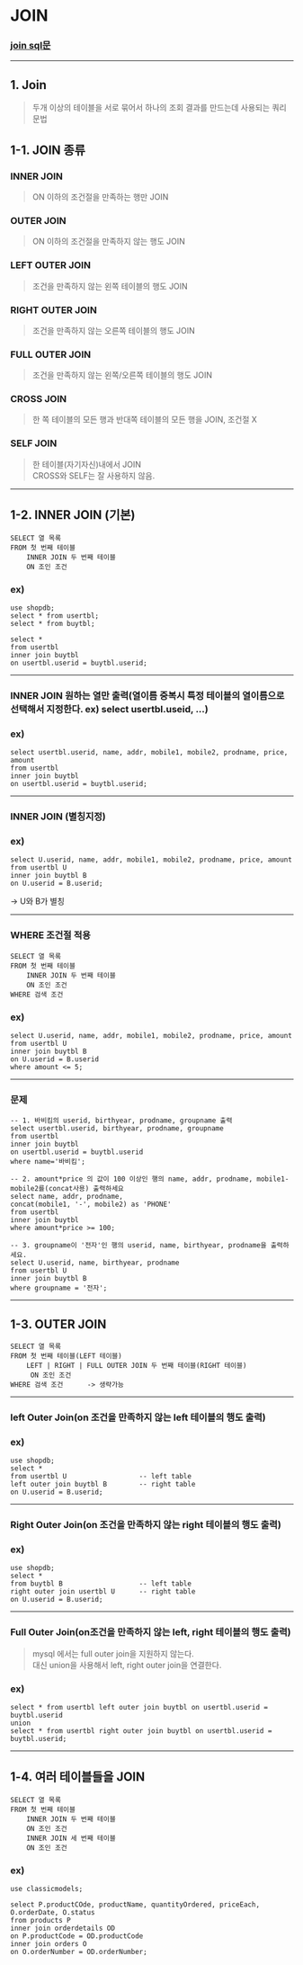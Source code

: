 # JOIN
### [join sql문](https://github.com/jiyoung79/StudyFiles/blob/main/Database/sql%20files/09%20join.sql)
<hr>

## 1. Join <br>

> 두개 이상의 테이블을 서로 묶어서 하나의 조회 결과를 만드는데 사용되는 쿼리 문법

## 1-1. JOIN 종류<br>

### INNER JOIN <br>

> ON 이하의 조건절을 만족하는 행만 JOIN <br>

### OUTER JOIN <br>

> ON 이하의 조건절을 만족하지 않는 행도 JOIN  <br>

### LEFT OUTER JOIN <br>

> 조건을 만족하지 않는 왼쪽 테이블의 행도 JOIN <br>

### RIGHT OUTER JOIN <br>

> 조건을 만족하지 않는 오른쪽 테이블의 행도 JOIN <br>

### FULL OUTER JOIN <br>

> 조건을 만족하지 않는 왼쪽/오른쪽 테이블의 행도 JOIN <br>

### CROSS JOIN <br>

> 한 쪽 테이블의 모든 행과 반대쪽 테이블의 모든 행을 JOIN, 조건절 X <br>

### SELF JOIN <br>

> 한 테이블(자기자신)내에서 JOIN <br>
> CROSS와 SELF는 잘 사용하지 않음. <br>

<hr>

## 1-2. INNER JOIN (기본) <br>

```
SELECT 열 목록
FROM 첫 번째 테이블
    INNER JOIN 두 번째 테이블
    ON 조인 조건
```

### ex) <br>

```
use shopdb;
select * from usertbl;
select * from buytbl;

select * 
from usertbl 
inner join buytbl
on usertbl.userid = buytbl.userid;
```

<hr>


### INNER JOIN 원하는 열만 출력(열이름 중복시 특정 테이블의 열이름으로 선택해서 지정한다. ex) select usertbl.useid, ...) <br>

### ex) <br>

```
select usertbl.userid, name, addr, mobile1, mobile2, prodname, price, amount  
from usertbl 
inner join buytbl
on usertbl.userid = buytbl.userid;
```

<hr>


### INNER JOIN (별칭지정) <br>

### ex) <br>

```
select U.userid, name, addr, mobile1, mobile2, prodname, price, amount  
from usertbl U 
inner join buytbl B
on U.userid = B.userid;
```
-> U와 B가 별칭

<hr>


### WHERE 조건절 적용 <br>

```
SELECT 열 목록
FROM 첫 번째 테이블
    INNER JOIN 두 번째 테이블
    ON 조인 조건
WHERE 검색 조건 
```

### ex)  <br>

```
select U.userid, name, addr, mobile1, mobile2, prodname, price, amount  
from usertbl U 
inner join buytbl B
on U.userid = B.userid
where amount <= 5;
```

<hr>


### 문제 <br>

```
-- 1. 바비킴의 userid, birthyear, prodname, groupname 출력
select usertbl.userid, birthyear, prodname, groupname 
from usertbl 
inner join buytbl
on usertbl.userid = buytbl.userid 
where name='바비킴';

-- 2. amount*price 의 값이 100 이상인 행의 name, addr, prodname, mobile1- mobile2를(concat사용) 출력하세요
select name, addr, prodname,
concat(mobile1, '-', mobile2) as 'PHONE'
from usertbl
inner join buytbl
where amount*price >= 100;

-- 3. groupname이 '전자'인 행의 userid, name, birthyear, prodname을 출력하세요.
select U.userid, name, birthyear, prodname
from usertbl U
inner join buytbl B
where groupname = '전자';
```

<hr>

## 1-3. OUTER JOIN <br>

```
SELECT 열 목록
FROM 첫 번째 테이블(LEFT 테이블)
    LEFT | RIGHT | FULL OUTER JOIN 두 번째 테이블(RIGHT 테이블)
     ON 조인 조건
WHERE 검색 조건      -> 생략가능
```

<hr>

### left Outer Join(on 조건을 만족하지 않는 left 테이블의 행도 출력) <br>

### ex) <br>

```
use shopdb;
select *
from usertbl U					-- left table
left outer join buytbl B		-- right table
on U.userid = B.userid;
```

<hr>

### Right Outer Join(on 조건을 만족하지 않는 right 테이블의 행도 출력) <br>

### ex) <br>

```
use shopdb;
select *
from buytbl B					-- left table
right outer join usertbl U		-- right table
on U.userid = B.userid;
```

<hr>

### Full Outer Join(on조건을 만족하지 않는 left, right 테이블의 행도 출력) <br>

> mysql 에서는 full outer join을 지원하지 않는다. <br>
> 대신 union을 사용해서 left, right outer join을 연결한다. <br>

### ex) <br>

```
select * from usertbl left outer join buytbl on usertbl.userid = buytbl.userid 
union
select * from usertbl right outer join buytbl on usertbl.userid = buytbl.userid;
```

<hr>

## 1-4. 여러 테이블들을 JOIN <br>

```
SELECT 열 목록
FROM 첫 번째 테이블
    INNER JOIN 두 번째 테이블
    ON 조인 조건
    INNER JOIN 세 번째 테이블
    ON 조인 조건
```

### ex) <br> 

```
use classicmodels;

select P.productCOde, productName, quantityOrdered, priceEach, O.orderDate, O.status
from products P
inner join orderdetails OD
on P.productCode = OD.productCode
inner join orders O
on O.orderNumber = OD.orderNumber;
```
